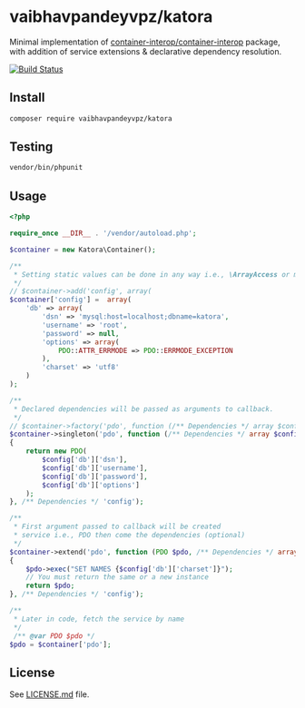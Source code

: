 # vaibhavpandeyvpz/katora
Minimal implementation of [container-interop/container-interop](https://github.com/container-interop/container-interop) package, with addition of service extensions & declarative dependency resolution.

[![Build Status](https://img.shields.io/travis/vaibhavpandeyvpz/katora/master.svg?style=flat-square)](https://travis-ci.org/vaibhavpandeyvpz/katora)

Install
------
```bash
composer require vaibhavpandeyvpz/katora
```

## Testing

``` bash
vendor/bin/phpunit
```

Usage
------
```php
<?php

require_once __DIR__ . '/vendor/autoload.php';

$container = new Katora\Container();

/**
 * Setting static values can be done in any way i.e., \ArrayAccess or method call
 */
// $container->add('config', array(
$container['config'] =  array(
    'db' => array(
        'dsn' => 'mysql:host=localhost;dbname=katora',
        'username' => 'root',
        'password' => null,
        'options' => array(
            PDO::ATTR_ERRMODE => PDO::ERRMODE_EXCEPTION
        ),
        'charset' => 'utf8'
    )
);

/**
 * Declared dependencies will be passed as arguments to callback.
 */
// $container->factory('pdo', function (/** Dependencies */ array $config)
$container->singleton('pdo', function (/** Dependencies */ array $config)
{
    return new PDO(
        $config['db']['dsn'],
        $config['db']['username'],
        $config['db']['password'],
        $config['db']['options']
    );
}, /** Dependencies */ 'config');

/**
 * First argument passed to callback will be created
 * service i.e., PDO then come the dependencies (optional)
 */
$container->extend('pdo', function (PDO $pdo, /** Dependencies */ array $config)
{
    $pdo->exec("SET NAMES {$config['db']['charset']}");
    // You must return the same or a new instance
    return $pdo;
}, /** Dependencies */ 'config');

/**
 * Later in code, fetch the service by name
 */
 /** @var PDO $pdo */
$pdo = $container['pdo'];
```

License
------
See [LICENSE.md](https://github.com/vaibhavpandeyvpz/katora/blob/master/LICENSE.md) file.
